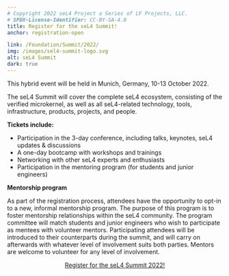 ```yaml
---
# Copyright 2022 seL4 Project a Series of LF Projects, LLC.
# SPDX-License-Identifier: CC-BY-SA-4.0
title: Register for the seL4 Summit!
anchor: registration-open

link: /Foundation/Summit/2022/
img: /images/sel4-summit-logo.svg
alt: seL4 Summit
dark: true
---
```


This hybrid event will be held in Munich, Germany, 10-13 October 2022.

The seL4 Summit will cover the complete seL4 ecosystem, consisting of the
verified microkernel, as well as all seL4-related technology, tools,
infrastructure, products, projects, and people.

**Tickets include:**

- Participation in the 3-day conference, including talks, keynotes, seL4 updates & discussions
- A one-day bootcamp with workshops and trainings
- Networking with other seL4 experts and enthusiasts
- Participation in the mentoring program (for students and junior engineers)

**Mentorship program**

As part of the registration process, attendees have the opportunity to opt-in to
a new, informal mentorship program. The purpose of this program is to foster
mentorship relationships within the seL4 community. The program committee will
match students and junior engineers who wish to participate as mentees with
volunteer mentors. Participating attendees will be introduced to their
counterparts during the summit, and will carry on afterwards with whatever level
of involvement suits both parties. Mentors are welcome to volunteer for any
level of involvement.

<div style="text-align: center">
  <a href="https://hopin.com/events/sel4-summit-2022/registration"
     class="emph" >Register for the seL4 Summit 2022!</a>
</div>
